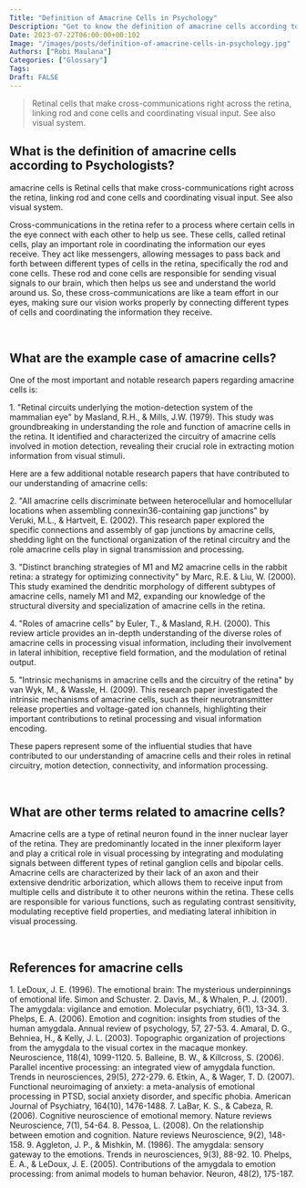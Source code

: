 ```yaml
---
Title: "Definition of Amacrine Cells in Psychology"
Description: "Get to know the definition of amacrine cells according to psychologists."
Date: 2023-07-22T06:00:00+00:102
Image: "/images/posts/definition-of-amacrine-cells-in-psychology.jpg"
Authors: ["Robi Maulana"]
Categories: ["Glossary"]
Tags: 
Draft: FALSE
---
```





> Retinal cells that make cross-communications right across the retina, linking rod and cone cells and coordinating visual input. See also visual system.

## What is the definition of amacrine cells according to Psychologists?

amacrine cells is Retinal cells that make cross-communications right across the retina, linking rod and cone cells and coordinating visual input. See also visual system.

Cross-communications in the retina refer to a process where certain cells in the eye connect with each other to help us see. These cells, called retinal cells, play an important role in coordinating the information our eyes receive. They act like messengers, allowing messages to pass back and forth between different types of cells in the retina, specifically the rod and cone cells. These rod and cone cells are responsible for sending visual signals to our brain, which then helps us see and understand the world around us. So, these cross-communications are like a team effort in our eyes, making sure our vision works properly by connecting different types of cells and coordinating the information they receive.

 

## What are the example case of amacrine cells?

One of the most important and notable research papers regarding amacrine cells is:

1\. "Retinal circuits underlying the motion-detection system of the mammalian eye" by Masland, R.H., & Mills, J.W. (1979). This study was groundbreaking in understanding the role and function of amacrine cells in the retina. It identified and characterized the circuitry of amacrine cells involved in motion detection, revealing their crucial role in extracting motion information from visual stimuli.

Here are a few additional notable research papers that have contributed to our understanding of amacrine cells:

2\. "AII amacrine cells discriminate between heterocellular and homocellular locations when assembling connexin36-containing gap junctions" by Veruki, M.L., & Hartveit, E. (2002). This research paper explored the specific connections and assembly of gap junctions by amacrine cells, shedding light on the functional organization of the retinal circuitry and the role amacrine cells play in signal transmission and processing.

3\. "Distinct branching strategies of M1 and M2 amacrine cells in the rabbit retina: a strategy for optimizing connectivity" by Marc, R.E. & Liu, W. (2000). This study examined the dendritic morphology of different subtypes of amacrine cells, namely M1 and M2, expanding our knowledge of the structural diversity and specialization of amacrine cells in the retina.

4\. "Roles of amacrine cells" by Euler, T., & Masland, R.H. (2000). This review article provides an in-depth understanding of the diverse roles of amacrine cells in processing visual information, including their involvement in lateral inhibition, receptive field formation, and the modulation of retinal output.

5\. "Intrinsic mechanisms in amacrine cells and the circuitry of the retina" by van Wyk, M., & Wassle, H. (2009). This research paper investigated the intrinsic mechanisms of amacrine cells, such as their neurotransmitter release properties and voltage-gated ion channels, highlighting their important contributions to retinal processing and visual information encoding.

These papers represent some of the influential studies that have contributed to our understanding of amacrine cells and their roles in retinal circuitry, motion detection, connectivity, and information processing.

 

## What are other terms related to amacrine cells?

Amacrine cells are a type of retinal neuron found in the inner nuclear layer of the retina. They are predominantly located in the inner plexiform layer and play a critical role in visual processing by integrating and modulating signals between different types of retinal ganglion cells and bipolar cells. Amacrine cells are characterized by their lack of an axon and their extensive dendritic arborization, which allows them to receive input from multiple cells and distribute it to other neurons within the retina. These cells are responsible for various functions, such as regulating contrast sensitivity, modulating receptive field properties, and mediating lateral inhibition in visual processing.

 

## References for amacrine cells

1\. LeDoux, J. E. (1996). The emotional brain: The mysterious underpinnings of emotional life. Simon and Schuster. 2. Davis, M., & Whalen, P. J. (2001). The amygdala: vigilance and emotion. Molecular psychiatry, 6(1), 13-34. 3. Phelps, E. A. (2006). Emotion and cognition: insights from studies of the human amygdala. Annual review of psychology, 57, 27-53. 4. Amaral, D. G., Behniea, H., & Kelly, J. L. (2003). Topographic organization of projections from the amygdala to the visual cortex in the macaque monkey. Neuroscience, 118(4), 1099-1120. 5. Balleine, B. W., & Killcross, S. (2006). Parallel incentive processing: an integrated view of amygdala function. Trends in neurosciences, 29(5), 272-279. 6. Etkin, A., & Wager, T. D. (2007). Functional neuroimaging of anxiety: a meta-analysis of emotional processing in PTSD, social anxiety disorder, and specific phobia. American Journal of Psychiatry, 164(10), 1476-1488. 7. LaBar, K. S., & Cabeza, R. (2006). Cognitive neuroscience of emotional memory. Nature reviews Neuroscience, 7(1), 54-64. 8. Pessoa, L. (2008). On the relationship between emotion and cognition. Nature reviews Neuroscience, 9(2), 148-158. 9. Aggleton, J. P., & Mishkin, M. (1986). The amygdala: sensory gateway to the emotions. Trends in neurosciences, 9(3), 88-92. 10. Phelps, E. A., & LeDoux, J. E. (2005). Contributions of the amygdala to emotion processing: from animal models to human behavior. Neuron, 48(2), 175-187.
